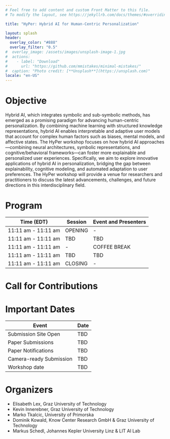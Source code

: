 ```yaml
---
# Feel free to add content and custom Front Matter to this file.
# To modify the layout, see https://jekyllrb.com/docs/themes/#overriding-theme-defaults

title: "HyPer: Hybrid AI for Human-Centric Personalization"

layout: splash
header:
  overlay_color: "#888"
  overlay_filter: "0.5"
#  overlay_image: /assets/images/unsplash-image-1.jpg
#  actions:
#    - label: "Download"
#      url: "https://github.com/mmistakes/minimal-mistakes/"
#  caption: "Photo credit: [**Unsplash**](https://unsplash.com)"
locale: "en-US"
---
```


# Objective

Hybrid AI, which integrates symbolic and sub-symbolic methods, has emerged as a promising paradigm for advancing human-centric personalization. By combining machine learning with structured knowledge representations, hybrid AI enables interpretable and adaptive user models that account for complex human factors such as biases, mental models, and affective states. 
The HyPer workshop focuses on how hybrid AI approaches—combining neural architectures, symbolic representations, and cognitive/behavioral frameworks—can foster more explainable and personalized user experiences. Specifically, we aim to explore innovative applications of hybrid AI in personalization, bridging the gap between explainability, cognitive modeling, and automated adaptation to user preferences. The HyPer workshop will provide a venue for researchers and practitioners to discuss the latest advancements, challenges, and future directions in this interdisciplinary field.

# Program

| Time (EDT) | Session | Event and Presenters |
| --- | --- | --- |
| 11:11 am - 11:11 am | OPENING | - |
| 11:11 am - 11:11 am | TBD | TBD |
| 11:11 am - 11:11 am | - | COFFEE BREAK | 
| 11:11 am - 11:11 am | TBD | TBD |
| 11:11 am - 11:11 am | CLOSING | - |

# Call for Contributions

# Important Dates

| Event | Date |
| --- | --- |
| Submission Site Open | TBD |
| Paper Submissions | TBD |
| Paper Notifications | TBD |
| Camera-ready Submission | TBD |
| Workshop date | TBD |

# Organizers

- Elisabeth Lex, Graz University of Technology
- Kevin Innerebner, Graz University of Technology
- Marko Tkalcic, University of Primorska
- Dominik Kowald, Know Center Research GmbH & Graz University of Technology
- Markus Schedl, Johannes Kepler University Linz & LIT AI Lab

